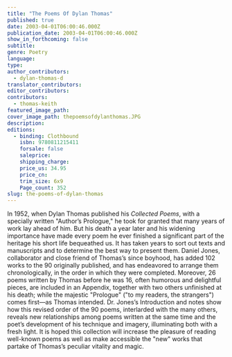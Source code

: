 ```yaml
---
title: "The Poems Of Dylan Thomas"
published: true
date: 2003-04-01T06:00:46.000Z
publication_date: 2003-04-01T06:00:46.000Z
show_in_forthcoming: false
subtitle:
genre: Poetry
language:
type:
author_contributors:
  - dylan-thomas-d
translator_contributors:
editor_contributors:
contributors:
  - thomas-keith
featured_image_path:
cover_image_path: thepoemsofdylanthomas.JPG
description:
editions:
  - binding: Clothbound
    isbn: 9780811215411
    forsale: false
    saleprice:
    shipping_charge:
    price_us: 34.95
    price_cn:
    trim_size: 6x9
    Page_count: 352
slug: the-poems-of-dylan-thomas
---
```


In 1952, when Dylan Thomas published his _Collected Poems_, with a specially written "Author’s Prologue," he took for granted that many years of work lay ahead of him. But his death a year later and his widening importance have made every poem he ever finished a significant part of the heritage his short life bequeathed us. It has taken years to sort out texts and manuscripts and to determine the best way to present them. Daniel Jones, collaborator and close friend of Thomas’s since boyhood, has added 102 works to the 90 originally published, and has endeavored to arrange them chronologically, in the order in which they were completed. Moreover, 26 poems written by Thomas before he was 16, often humorous and delightful pieces, are included in an Appendix, together with two others unfinished at his death; while the majestic "Prologue" ("to my readers, the strangers") comes first––as Thomas intended. Dr. Jones’s Introduction and notes show how this revised order of the 90 poems, interlarded with the many others, reveals new relationships among poems written at the same time and the poet’s development of his technique and imagery, illuminating both with a fresh light. It is hoped this collection will increase the pleasure of reading well-known poems as well as make accessible the "new" works that partake of Thomas’s peculiar vitality and magic.

